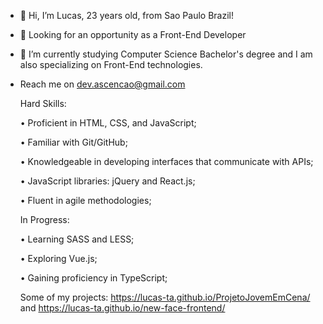 - 👋 Hi, I’m Lucas, 23 years old, from Sao Paulo Brazil!
- 👀 Looking for an opportunity as a Front-End Developer
- 🌱 I’m currently studying Computer Science Bachelor's degree and I am also specializing on Front-End technologies.
- Reach me on dev.ascencao@gmail.com
  
  Hard Skills:
  
     • Proficient in HTML, CSS, and JavaScript;
     
     • Familiar with Git/GitHub;
     
     • Knowledgeable in developing interfaces that communicate with APIs;
     
     • JavaScript libraries: jQuery and React.js;
     
     • Fluent in agile methodologies;
     
  In Progress:
  
     • Learning SASS and LESS;
     
     • Exploring Vue.js;
     
     • Gaining proficiency in TypeScript;
  
    Some of my projects:
      https://lucas-ta.github.io/ProjetoJovemEmCena/
       and
      https://lucas-ta.github.io/new-face-frontend/
